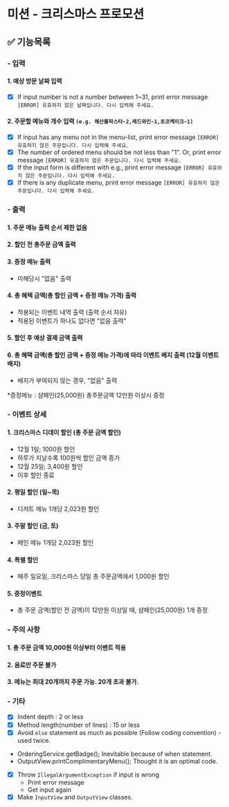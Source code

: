 # 미션 - 크리스마스 프로모션

## ✅ 기능목록
### - 입력
#### 1. 예상 방문 날짜 입력
 - [x] If input number is not a number between 1~31, print error message `[ERROR] 유효하지 않은 날짜입니다. 다시 입력해 주세요.` 
#### 2. 주문할 메뉴와 개수 입력 `(e.g. 해산물파스타-2,레드와인-1,초코케이크-1)`
 - [x] If input has any menu not in the menu-list, print error message `[ERROR] 유효하지 않은 주문입니다. 다시 입력해 주세요.`
 - [x] The number of ordered menu should be not less than "1". Or, print error message `[ERROR] 유효하지 않은 주문입니다. 다시 입력해 주세요.`
 - [x] If the input form is different with e.g., print error message `[ERROR] 유효하지 않은 주문입니다. 다시 입력해 주세요.`
 - [x] If there is any duplicate menu, print error message `[ERROR] 유효하지 않은 주문입니다. 다시 입력해 주세요.`

### - 출력
#### 1. 주문 메뉴 출력 순서 제한 없음
#### 2. 할인 전 총주문 금액 출력
#### 3. 증정 메뉴 출력
- 미해당시 "없음" 출력 
#### 4. 총 혜택 금액(총 할인 금액 + 증정 메뉴 가격) 출력
- 적용되는 이벤트 내역 출력 (출력 순서 자유)
- 적용된 이벤트가 하나도 없다면 "없음 출력"
#### 5. 할인 후 예상 결제 금액 출력
#### 6. 총 혜택 금액(총 할인 금액 + 증정 메뉴 가격)에 따라 이벤트 배지 출력 (12월 이벤트 배지)
- 배지가 부여되지 않는 경우, "없음" 출력

*증정메뉴 : 샴페인(25,000원) 총주문금액 12만원 이상시 증정

### - 이벤트 상세
#### 1. 크리스마스 디데이 할인 (총 주문 금액 할인)
 - 12월 1일; 1000원 할인
 - 하루가 지날수록 100원씩 할인 금액 증가
 - 12월 25일; 3,400원 할인
 - 이후 할인 종료

#### 2. 평일 할인 (일~목)
 - 디저트 메뉴 1개당 2,023원 할인

#### 3. 주말 할인 (금, 토)
 - 메인 메뉴 1개당 2,023원 할인

#### 4. 특별 할인
 - 매주 일요일, 크리스마스 당일 총 주문금액에서 1,000원 할인

#### 5. 증정이벤트
 - 총 주문 금액(할인 전 금액)이 12만원 이상일 때, 샴페인(25,000원) 1개 증정

### - 주의 사항
#### 1. 총 주문 금액 10,000원 이상부터 이벤트 적용
#### 2. 음료만 주문 불가
#### 3. 메뉴는 최대 20개까지 주문 가능. 20개 초과 불가.

### - 기타
- [x] Indent depth : 2 or less
- [x] Method length(number of lines) : 15 or less
- [x] Avoid `else` statement as much as possible (Follow coding convention) - used twice.
 * OrderingService.getBadge(); Inevitable because of when statement.
 * OutputView.printComplimentaryMenu(); Thought it is an optimal code.
- [x] Throw `IllegalArgumentException` if input is wrong
  - Print error message
  - Get input again
- [x] Make `InputView` and `OutputView` classes.
